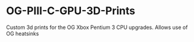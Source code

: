 # OG-PIII-C-GPU-3D-Prints
Custom 3d prints for the OG Xbox Pentium 3 CPU upgrades. Allows use of OG heatsinks
